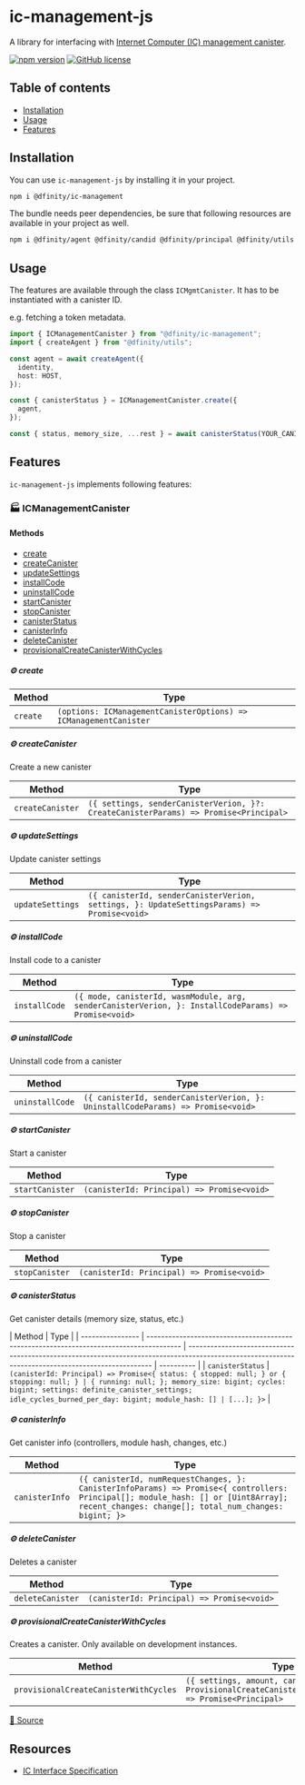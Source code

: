 # ic-management-js

A library for interfacing with [Internet Computer (IC) management canister](https://internetcomputer.org/docs/current/developer-docs/integrations/https-outcalls/https-outcalls-how-to-use/#ic-management-canister).

[![npm version](https://img.shields.io/npm/v/@dfinity/ic-management.svg?logo=npm)](https://www.npmjs.com/package/@dfinity/ic-management) [![GitHub license](https://img.shields.io/badge/license-Apache%202.0-blue.svg)](https://opensource.org/licenses/Apache-2.0)

## Table of contents

- [Installation](#installation)
- [Usage](#usage)
- [Features](#features)

## Installation

You can use `ic-management-js` by installing it in your project.

```bash
npm i @dfinity/ic-management
```

The bundle needs peer dependencies, be sure that following resources are available in your project as well.

```bash
npm i @dfinity/agent @dfinity/candid @dfinity/principal @dfinity/utils
```

## Usage

The features are available through the class `ICMgmtCanister`. It has to be instantiated with a canister ID.

e.g. fetching a token metadata.

```ts
import { ICManagementCanister } from "@dfinity/ic-management";
import { createAgent } from "@dfinity/utils";

const agent = await createAgent({
  identity,
  host: HOST,
});

const { canisterStatus } = ICManagementCanister.create({
  agent,
});

const { status, memory_size, ...rest } = await canisterStatus(YOUR_CANISTER_ID);
```

## Features

`ic-management-js` implements following features:

<!-- TSDOC_START -->

### :factory: ICManagementCanister

#### Methods

- [create](#gear-create)
- [createCanister](#gear-createcanister)
- [updateSettings](#gear-updatesettings)
- [installCode](#gear-installcode)
- [uninstallCode](#gear-uninstallcode)
- [startCanister](#gear-startcanister)
- [stopCanister](#gear-stopcanister)
- [canisterStatus](#gear-canisterstatus)
- [canisterInfo](#gear-canisterinfo)
- [deleteCanister](#gear-deletecanister)
- [provisionalCreateCanisterWithCycles](#gear-provisionalcreatecanisterwithcycles)

##### :gear: create

| Method   | Type                                                             |
| -------- | ---------------------------------------------------------------- |
| `create` | `(options: ICManagementCanisterOptions) => ICManagementCanister` |

##### :gear: createCanister

Create a new canister

| Method           | Type                                                                                 |
| ---------------- | ------------------------------------------------------------------------------------ |
| `createCanister` | `({ settings, senderCanisterVerion, }?: CreateCanisterParams) => Promise<Principal>` |

##### :gear: updateSettings

Update canister settings

| Method           | Type                                                                                       |
| ---------------- | ------------------------------------------------------------------------------------------ |
| `updateSettings` | `({ canisterId, senderCanisterVerion, settings, }: UpdateSettingsParams) => Promise<void>` |

##### :gear: installCode

Install code to a canister

| Method        | Type                                                                                                 |
| ------------- | ---------------------------------------------------------------------------------------------------- |
| `installCode` | `({ mode, canisterId, wasmModule, arg, senderCanisterVerion, }: InstallCodeParams) => Promise<void>` |

##### :gear: uninstallCode

Uninstall code from a canister

| Method          | Type                                                                            |
| --------------- | ------------------------------------------------------------------------------- |
| `uninstallCode` | `({ canisterId, senderCanisterVerion, }: UninstallCodeParams) => Promise<void>` |

##### :gear: startCanister

Start a canister

| Method          | Type                                       |
| --------------- | ------------------------------------------ |
| `startCanister` | `(canisterId: Principal) => Promise<void>` |

##### :gear: stopCanister

Stop a canister

| Method         | Type                                       |
| -------------- | ------------------------------------------ |
| `stopCanister` | `(canisterId: Principal) => Promise<void>` |

##### :gear: canisterStatus

Get canister details (memory size, status, etc.)

| Method           | Type                                                                                    |
| ---------------- | --------------------------------------------------------------------------------------- | -------------------------------------------------------------------------------------------------------------------------------------------------- | ---------- |
| `canisterStatus` | `(canisterId: Principal) => Promise<{ status: { stopped: null; } or { stopping: null; } | { running: null; }; memory_size: bigint; cycles: bigint; settings: definite_canister_settings; idle_cycles_burned_per_day: bigint; module_hash: [] | [...]; }>` |

##### :gear: canisterInfo

Get canister info (controllers, module hash, changes, etc.)

| Method         | Type                                                                                                                                                                                       |
| -------------- | ------------------------------------------------------------------------------------------------------------------------------------------------------------------------------------------ |
| `canisterInfo` | `({ canisterId, numRequestChanges, }: CanisterInfoParams) => Promise<{ controllers: Principal[]; module_hash: [] or [Uint8Array]; recent_changes: change[]; total_num_changes: bigint; }>` |

##### :gear: deleteCanister

Deletes a canister

| Method           | Type                                       |
| ---------------- | ------------------------------------------ |
| `deleteCanister` | `(canisterId: Principal) => Promise<void>` |

##### :gear: provisionalCreateCanisterWithCycles

Creates a canister. Only available on development instances.

| Method                                | Type                                                                                                    |
| ------------------------------------- | ------------------------------------------------------------------------------------------------------- |
| `provisionalCreateCanisterWithCycles` | `({ settings, amount, canisterId, }?: ProvisionalCreateCanisterWithCyclesParams) => Promise<Principal>` |

[:link: Source](https://github.com/dfinity/ic-js/tree/main/packages/ic-management/src/ic-management.canister.ts#L24)

<!-- TSDOC_END -->

## Resources

- [IC Interface Specification ](https://github.com/dfinity/interface-spec)
